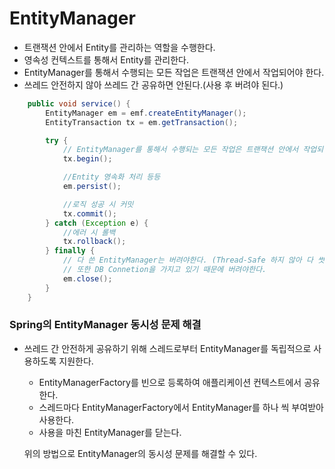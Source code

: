 # EntityManager

- 트랜잭션 안에서 Entity를 관리하는 역할을 수행한다.  
- 영속성 컨텍스트를 통해서 Entity를 관리한다.  
- EntityManager를 통해서 수행되는 모든 작업은 트랜잭션 안에서 작업되어야 한다.    
- 쓰레드 안전하지 않아 쓰레드 간 공유하면 안된다.(사용 후 버려야 된다.)   

```java
    public void service() {
        EntityManager em = emf.createEntityManager();
        EntityTransaction tx = em.getTransaction();

        try {
            // EntityManager를 통해서 수행되는 모든 작업은 트랜잭션 안에서 작업되어야 한다.
            tx.begin();

            //Entity 영속화 처리 등등
            em.persist();

            //로직 성공 시 커밋
            tx.commit();
        } catch (Exception e) {
            //에러 시 롤백
            tx.rollback();
        } finally {
            // 다 쓴 EntityManager는 버려야한다. (Thread-Safe 하지 않아 다 썻으면 버려야한다.)
            // 또한 DB Connetion을 가지고 있기 때문에 버려야한다.
            em.close();
        }
    }
```

### Spring의 EntityManager 동시성 문제 해결  
- 쓰레드 간 안전하게 공유하기 위해 스레드로부터 EntityManager를 독립적으로 사용하도록 지원한다.
   - EntityManagerFactory를 빈으로 등록하여 애플리케이션 컨텍스트에서 공유한다.
   - 스레드마다 EntityManagerFactory에서 EntityManager를 하나 씩 부여받아 사용한다.
   - 사용을 마친 EntityManager를 닫는다.  
  

  위의 방법으로 EntityManager의 동시성 문제를 해결할 수 있다. 


